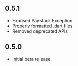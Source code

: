 ## 0.5.1

* Exposed Paystack Exception
* Properly formatted .dart files
* Removed deprecated APIs

## 0.5.0

* Initial beta release.
